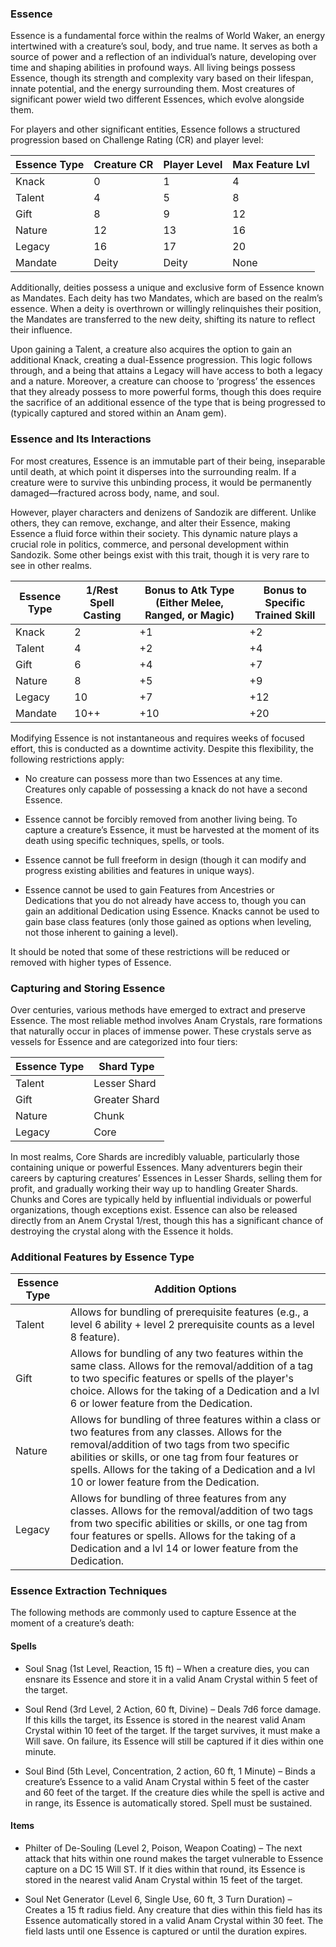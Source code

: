 ### Essence

Essence is a fundamental force within the realms of World Waker, an energy intertwined with a creature’s soul, body, and true name. It serves as both a source of power and a reflection of an individual’s nature, developing over time and shaping abilities in profound ways. All living beings possess Essence, though its strength and complexity vary based on their lifespan, innate potential, and the energy surrounding them. Most creatures of significant power wield two different Essences, which evolve alongside them.

For players and other significant entities, Essence follows a structured progression based on Challenge Rating (CR) and player level:

| Essence Type | Creature CR | Player Level | Max Feature Lvl |
| ------------ | ----------- | ------------ | --------------- |
| Knack        | 0           | 1            | 4               |
| Talent       | 4           | 5            | 8               |
| Gift         | 8           | 9            | 12              |
| Nature       | 12          | 13           | 16              |
| Legacy       | 16          | 17           | 20              |
| Mandate      | Deity       | Deity        | None            |

Additionally, deities possess a unique and exclusive form of Essence known as Mandates. Each deity has two Mandates, which are based on the realm’s essence. When a deity is overthrown or willingly relinquishes their position, the Mandates are transferred to the new deity, shifting its nature to reflect their influence.

Upon gaining a Talent, a creature also acquires the option to gain an additional Knack, creating a dual-Essence progression. This logic follows through, and a being that attains a Legacy will have access to both a legacy and a nature. Moreover, a creature can choose to ‘progress’ the essences that they already possess to more powerful forms, though this does require the sacrifice of an additional essence of the type that is being progressed to (typically captured and stored within an Anam gem).

### Essence and Its Interactions

For most creatures, Essence is an immutable part of their being, inseparable until death, at which point it disperses into the surrounding realm. If a creature were to survive this unbinding process, it would be permanently damaged—fractured across body, name, and soul.

However, player characters and denizens of Sandozik are different. Unlike others, they can remove, exchange, and alter their Essence, making Essence a fluid force within their society. This dynamic nature plays a crucial role in politics, commerce, and personal development within Sandozik. Some other beings exist with this trait, though it is very rare to see in other realms.

| Essence Type | 1/Rest Spell Casting | Bonus to Atk Type (Either Melee, Ranged, or Magic) | Bonus to Specific Trained Skill |
| ------------ | -------------------- | -------------------------------------------------- | ------------------------------- |
| Knack        | 2                    | +1                                                 | +2                              |
| Talent       | 4                    | +2                                                 | +4                              |
| Gift         | 6                    | +4                                                 | +7                              |
| Nature       | 8                    | +5                                                 | +9                              |
| Legacy       | 10                   | +7                                                 | +12                             |
| Mandate      | 10++                 | +10                                                | +20                             |

Modifying Essence is not instantaneous and requires weeks of focused effort, this is conducted as a downtime activity. Despite this flexibility, the following restrictions apply:

- No creature can possess more than two Essences at any time. Creatures only capable of possessing a knack do not have a second Essence.
    
- Essence cannot be forcibly removed from another living being. To capture a creature’s Essence, it must be harvested at the moment of its death using specific techniques, spells, or tools.
    
- Essence cannot be full freeform in design (though it can modify and progress existing abilities and features in unique ways).
    
- Essence cannot be used to gain Features from Ancestries or Dedications that you do not already have access to, though you can gain an additional Dedication using Essence. Knacks cannot be used to gain base class features (only those gained as options when leveling, not those inherent to gaining a level).
    

It should be noted that some of these restrictions will be reduced or removed with higher types of Essence.
### Capturing and Storing Essence

Over centuries, various methods have emerged to extract and preserve Essence. The most reliable method involves Anam Crystals, rare formations that naturally occur in places of immense power. These crystals serve as vessels for Essence and are categorized into four tiers:

| Essence Type | Shard Type    |
| ------------ | ------------- |
| Talent       | Lesser Shard  |
| Gift         | Greater Shard |
| Nature       | Chunk         |
| Legacy       | Core          |

In most realms, Core Shards are incredibly valuable, particularly those containing unique or powerful Essences. Many adventurers begin their careers by capturing creatures’ Essences in Lesser Shards, selling them for profit, and gradually working their way up to handling Greater Shards. Chunks and Cores are typically held by influential individuals or powerful organizations, though exceptions exist. Essence can also be released directly from an Anem Crystal 1/rest, though this has a significant chance of destroying the crystal along with the Essence it holds.

### Additional Features by Essence Type

| Essence Type | Addition Options                                                                                                                                                                                                                                                                                            |
| ------------ | ----------------------------------------------------------------------------------------------------------------------------------------------------------------------------------------------------------------------------------------------------------------------------------------------------------- |
| Talent       | Allows for bundling of prerequisite features (e.g., a level 6 ability + level 2 prerequisite counts as a level 8 feature).                                                                                                                                                                                  |
| Gift         | Allows for bundling of any two features within the same class. Allows for the removal/addition of a tag to two specific features or spells of the player's choice. Allows for the taking of a Dedication and a lvl 6 or lower feature from the Dedication.                                                  |
| Nature       | Allows for bundling of three features within a class or two features from any classes. Allows for the removal/addition of two tags from two specific abilities or skills, or one tag from four features or spells. Allows for the taking of a Dedication and a lvl 10 or lower feature from the Dedication. |
| Legacy       | Allows for bundling of three features from any classes. Allows for the removal/addition of two tags from two specific abilities or skills, or one tag from four features or spells. Allows for the taking of a Dedication and a lvl 14 or lower feature from the Dedication.                                |

### Essence Extraction Techniques

The following methods are commonly used to capture Essence at the moment of a creature’s death:

#### Spells

- Soul Snag (1st Level, Reaction, 15 ft) – When a creature dies, you can ensnare its Essence and store it in a valid Anam Crystal within 5 feet of the target.
    
- Soul Rend (3rd Level, 2 Action, 60 ft, Divine) – Deals 7d6 force damage. If this kills the target, its Essence is stored in the nearest valid Anam Crystal within 10 feet of the target. If the target survives, it must make a Will save. On failure, its Essence will still be captured if it dies within one minute.
    
- Soul Bind (5th Level, Concentration, 2 action, 60 ft, 1 Minute) – Binds a creature’s Essence to a valid Anam Crystal within 5 feet of the caster and 60 feet of the target. If the creature dies while the spell is active and in range, its Essence is automatically stored. Spell must be sustained.
    
#### Items

- Philter of De-Souling (Level 2, Poison, Weapon Coating) – The next attack that hits within one round makes the target vulnerable to Essence capture on a DC 15 Will ST. If it dies within that round, its Essence is stored in the nearest valid Anam Crystal within 15 feet of the target.
    
- Soul Net Generator (Level 6, Single Use, 60 ft, 3 Turn Duration) – Creates a 15 ft radius field. Any creature that dies within this field has its Essence automatically stored in a valid Anam Crystal within 30 feet. The field lasts until one Essence is captured or until the duration expires.
